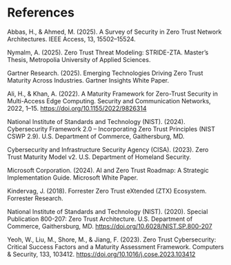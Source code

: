 # References

Abbas, H., & Ahmed, M. (2025). A Survey of Security in Zero Trust Network Architectures. IEEE Access, 13, 15502–15524.

Nymalm, A. (2025). Zero Trust Threat Modeling: STRIDE-ZTA. Master’s Thesis, Metropolia University of Applied Sciences.

Gartner Research. (2025). Emerging Technologies Driving Zero Trust Maturity Across Industries. Gartner Insights White Paper.

Ali, H., & Khan, A. (2022). A Maturity Framework for Zero-Trust Security in Multi-Access Edge Computing. Security and Communication Networks, 2022, 1–15. https://doi.org/10.1155/2022/9826314

National Institute of Standards and Technology (NIST). (2024). Cybersecurity Framework 2.0 – Incorporating Zero Trust Principles (NIST CSWP 2.9). U.S. Department of Commerce, Gaithersburg, MD.

Cybersecurity and Infrastructure Security Agency (CISA). (2023). Zero Trust Maturity Model v2. U.S. Department of Homeland Security.

Microsoft Corporation. (2024). AI and Zero Trust Roadmap: A Strategic Implementation Guide. Microsoft White Paper.

Kindervag, J. (2018). Forrester Zero Trust eXtended (ZTX) Ecosystem. Forrester Research.

National Institute of Standards and Technology (NIST). (2020). Special Publication 800-207: Zero Trust Architecture. U.S. Department of Commerce, Gaithersburg, MD. https://doi.org/10.6028/NIST.SP.800-207

Yeoh, W., Liu, M., Shore, M., & Jiang, F. (2023). Zero Trust Cybersecurity: Critical Success Factors and a Maturity Assessment Framework. Computers & Security, 133, 103412. https://doi.org/10.1016/j.cose.2023.103412
